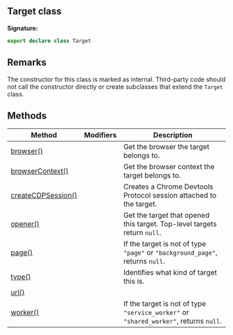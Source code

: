 ## Target class

**Signature:**

```typescript
export declare class Target
```

## Remarks

The constructor for this class is marked as internal. Third-party code should not call the constructor directly or create subclasses that extend the `Target` class.

## Methods

| Method                                                       | Modifiers | Description                                                                                                                                |
| ------------------------------------------------------------ | --------- | ------------------------------------------------------------------------------------------------------------------------------------------ |
| [browser()](./puppeteer.target.browser.md)                   |           | Get the browser the target belongs to.                                                                                                     |
| [browserContext()](./puppeteer.target.browsercontext.md)     |           | Get the browser context the target belongs to.                                                                                             |
| [createCDPSession()](./puppeteer.target.createcdpsession.md) |           | Creates a Chrome Devtools Protocol session attached to the target.                                                                         |
| [opener()](./puppeteer.target.opener.md)                     |           | Get the target that opened this target. Top-level targets return <code>null</code>.                                                        |
| [page()](./puppeteer.target.page.md)                         |           | If the target is not of type <code>&quot;page&quot;</code> or <code>&quot;background_page&quot;</code>, returns <code>null</code>.         |
| [type()](./puppeteer.target.type.md)                         |           | Identifies what kind of target this is.                                                                                                    |
| [url()](./puppeteer.target.url.md)                           |           |                                                                                                                                            |
| [worker()](./puppeteer.target.worker.md)                     |           | If the target is not of type <code>&quot;service_worker&quot;</code> or <code>&quot;shared_worker&quot;</code>, returns <code>null</code>. |
